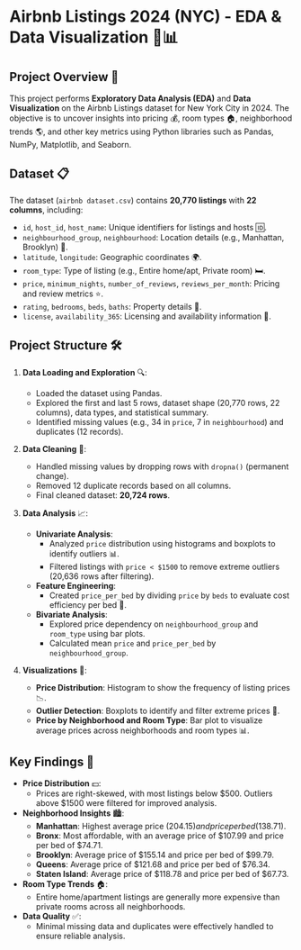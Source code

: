 # Airbnb Listings 2024 (NYC) - EDA & Data Visualization 🌆📊

## Project Overview 🚀
This project performs **Exploratory Data Analysis (EDA)** and **Data Visualization** on the Airbnb Listings dataset for New York City in 2024. The objective is to uncover insights into pricing 💰, room types 🏠, neighborhood trends 🌎, and other key metrics using Python libraries such as Pandas, NumPy, Matplotlib, and Seaborn.

## Dataset 📋
The dataset (`airbnb dataset.csv`) contains **20,770 listings** with **22 columns**, including:
- `id`, `host_id`, `host_name`: Unique identifiers for listings and hosts 🆔.
- `neighbourhood_group`, `neighbourhood`: Location details (e.g., Manhattan, Brooklyn) 🗽.
- `latitude`, `longitude`: Geographic coordinates 🌍.
- `room_type`: Type of listing (e.g., Entire home/apt, Private room) 🛏️.
- `price`, `minimum_nights`, `number_of_reviews`, `reviews_per_month`: Pricing and review metrics ⭐.
- `rating`, `bedrooms`, `beds`, `baths`: Property details 🛁.
- `license`, `availability_365`: Licensing and availability information 📅.

## Project Structure 🛠️
1. **Data Loading and Exploration** 🔍:
   - Loaded the dataset using Pandas.
   - Explored the first and last 5 rows, dataset shape (20,770 rows, 22 columns), data types, and statistical summary.
   - Identified missing values (e.g., 34 in `price`, 7 in `neighbourhood`) and duplicates (12 records).

2. **Data Cleaning** 🧹:
   - Handled missing values by dropping rows with `dropna()` (permanent change).
   - Removed 12 duplicate records based on all columns.
   - Final cleaned dataset: **20,724 rows**.

3. **Data Analysis** 📈:
   - **Univariate Analysis**:
     - Analyzed `price` distribution using histograms and boxplots to identify outliers 📊.
     - Filtered listings with `price < $1500` to remove extreme outliers (20,636 rows after filtering).
   - **Feature Engineering**:
     - Created `price_per_bed` by dividing `price` by `beds` to evaluate cost efficiency per bed 💸.
   - **Bivariate Analysis**:
     - Explored price dependency on `neighbourhood_group` and `room_type` using bar plots.
     - Calculated mean `price` and `price_per_bed` by `neighbourhood_group`.

4. **Visualizations** 🎨:
   - **Price Distribution**: Histogram to show the frequency of listing prices 📉.
   - **Outlier Detection**: Boxplots to identify and filter extreme prices 📍.
   - **Price by Neighborhood and Room Type**: Bar plot to visualize average prices across neighborhoods and room types 📊.

## Key Findings 🔑
- **Price Distribution** 💵:
  - Prices are right-skewed, with most listings below $500. Outliers above $1500 were filtered for improved analysis.
- **Neighborhood Insights** 🏙️:
  - **Manhattan**: Highest average price ($204.15) and price per bed ($138.71).
  - **Bronx**: Most affordable, with an average price of $107.99 and price per bed of $74.71.
  - **Brooklyn**: Average price of $155.14 and price per bed of $99.79.
  - **Queens**: Average price of $121.68 and price per bed of $76.34.
  - **Staten Island**: Average price of $118.78 and price per bed of $67.73.
- **Room Type Trends** 🏠:
  - Entire home/apartment listings are generally more expensive than private rooms across all neighborhoods.
- **Data Quality** ✅:
  - Minimal missing data and duplicates were effectively handled to ensure reliable analysis.

